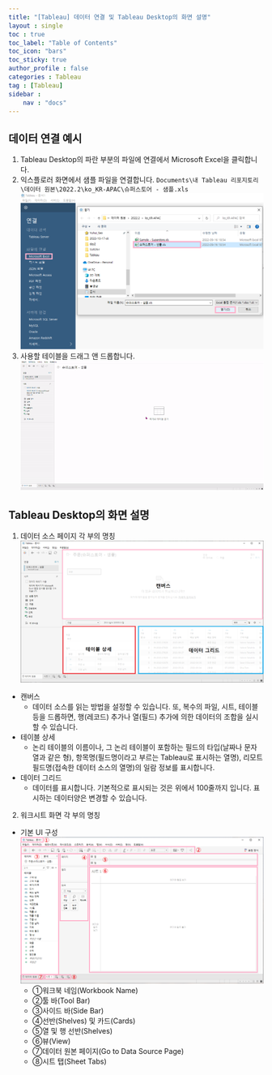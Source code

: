```yaml
---
title: "[Tableau] 데이터 연결 및 Tableau Desktop의 화면 설명"
layout : single
toc : true
toc_label: "Table of Contents"
toc_icon: "bars"
toc_sticky: true
author_profile : false
categories : Tableau
tag : [Tableau]
sidebar :
    nav : "docs"
---
```


## 데이터 연결 예시
1. Tableau Desktop의 파란 부분의 파일에 연결에서 Microsoft Excel을 클릭합니다.
2. 익스플로러 화면에서 샘플 파일을 연결합니다. `Documents\내 Tableau 리포지토리\데이터 원본\2022.2\ko_KR-APAC\슈퍼스토어 - 샘플.xls`
  ![images](/images/2022-10-04-tableau/explain-screen.png)
3. 사용할 테이블을 드래그 앤 드롭합니다.
  ![images](/images/2022-10-04-tableau/tableau.gif)

## Tableau Desktop의 화면 설명
1. 데이터 소스 페이지 각 부의 명칭
  ![images](/images/2022-10-04-tableau/data-access.png)
- 캔버스
  - 데이터 소스를 읽는 방법을 설정할 수 있습니다.
또, 복수의 파일, 시트, 테이블 등을 드롭하면, 행(레코드) 추가나 열(필드) 추가에 의한 데이터의 조합을 실시할 수 있습니다.
- 테이블 상세
  - 논리 테이블의 이름이나, 그 논리 테이블이 포함하는 필드의 타입(날짜나 문자열과 같은 형), 항목명(필드명이라고 부르는 Tableau로 표시하는 열명), 리모트 필드명(접속한 데이터 소스의 열명)의 일람 정보를 표시합니다.
- 데이터 그리드
  - 데이터를 표시합니다.
기본적으로 표시되는 것은 위에서 100줄까지 입니다.
표시하는 데이터양은 변경할 수 있습니다.

2. 워크시트 화면 각 부의 명칭
- 기본 UI 구성
  ![images](/images/2022-10-04-tableau/ui.png)
  - ①워크북 네임(Workbook Name)
  - ②툴 바(Tool Bar)
  - ③사이드 바(Side Bar)
  - ④선반(Shelves) 및 카드(Cards)
  - ⑤열 및 행 선반(Shelves)
  - ⑥뷰(View)
  - ⑦데이터 원본 페이지(Go to Data Source Page)
  - ⑧시트 탭(Sheet Tabs)